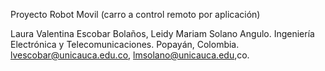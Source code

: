 Proyecto Robot Movil (carro a control remoto por aplicación)

Laura Valentina Escobar Bolaños, Leidy Mariam Solano Angulo.
Ingeniería Electrónica y Telecomunicaciones.
Popayán, Colombia.
lvescobar@unicauca.edu.co, lmsolano@unicauca.edu,co.
